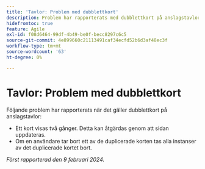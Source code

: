 ```yaml
---
title: 'Tavlor: Problem med dubblettkort'
description: Problem har rapporterats med dubblettkort på anslagstavlor.
hidefromtoc: true
feature: Agile
exl-id: f08d6464-99df-4b49-be0f-becc8297c6c5
source-git-commit: 4e899660c21113491caf34ecfd52b6d3af48ec3f
workflow-type: tm+mt
source-wordcount: '63'
ht-degree: 0%

---
```


# Tavlor: Problem med dubblettkort

<!--

>[!NOTE]
>
>This issue was fixed on May 2, 2024.

-->

Följande problem har rapporterats när det gäller dubblettkort på anslagstavlor:

* Ett kort visas två gånger. Detta kan åtgärdas genom att sidan uppdateras.
* Om en användare tar bort ett av de duplicerade korten tas alla instanser av det duplicerade kortet bort.

_Först rapporterad den 9 februari 2024._
